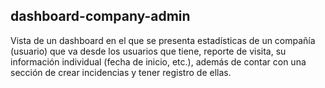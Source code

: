dashboard-company-admin
----------
Vista de un dashboard en el que se presenta estadísticas de un compañía (usuario) que va desde los usuarios que tiene, reporte de visita, su información individual (fecha de inicio, etc.), además de contar con una sección de crear incidencias y tener registro de ellas.